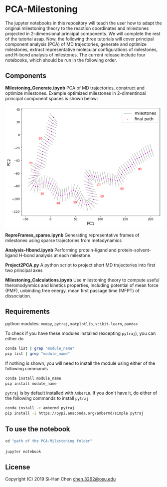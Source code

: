 # PCA-Milestoning
The jupyter notebooks in this repository will teach the user how to adapt the original milestoning theory to the reaction coordinates and milestones projected in 2-dimensional principal components. We will complete the rest of the tutorial asap. Now, the following three tutorials will cover principal component analysis (PCA) of MD trajectories, generate and optimize milestones, extract representative molecular configurations of milestones, and H-bond analysis of milestones. The current release include four notebooks, which should be run in the following order.

## Components
**Milestoning_Generate.ipynb** PCA of MD trajectories, construct and optimize milestones. Example optimized milestones in 2-dimentinoal principal component spaces is shown below:

<img src ="https://github.com/chen3262/PCA-Milestoning/blob/master/cover.png" width="600">

**RepreFrames_sparse.ipynb** Generating representative frames of milestones using sparse trajectories from metadynamics

**Analysis-Hbond.ipynb** Performing protein-ligand and protein-solvent-ligand H-bond analysis at each milestone. 

**Project2PCA.py** A python script to project short MD trajectories into first two principal axes

**Milestoning_Calculations.ipynb** Use milestoning theory to compute useful theromodynmics and kinetics properties, including potential of mean force (PMF), unbinding free energy, mean first passage time (MFPT) of dissociation.

## Requirements
python modules: ```numpy```, ```pytraj```, ```matplotlib```, ```scikit-learn```, ```pandas```

To check if you have these modules installed (excepting ```pytraj```), you can either do
```bash
conda list | grep "module_name"
pip list | grep "module_name"
```
If nothing is shown, you will need to install the module using either of the following commands
```bash
conda install module_name
pip install module_name
```
```pytraj``` is by default installed with ```Amber18```. If you don't have it, do either of the following commands to install ```pytraj```
```bash
conda install -c ambermd pytraj
pip install -i https://pypi.anaconda.org/ambermd/simple pytraj
```

## To use the notebook
```ruby
cd "path of the PCA-Milestoning folder"

jupyter notebook
```

## License

Copyright (C) 2019 Si-Han Chen chen.3262@osu.edu
